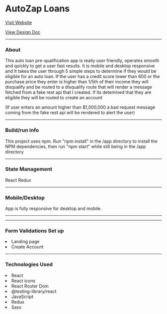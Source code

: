   <h1>AutoZap Loans <FaCarSide className="car-logo" /></h1>
  <a href="https://auto-zap-loans.netlify.app/">Visit Website</a>
<br/>

<a href="https://docs.google.com/document/d/1glAh1qOnHCs8PfOUA_mKJaqGGo_RCiFAQXZoW6pdyf8/edit?usp=sharing">View Design Doc</a>

  <hr/>
  <h3>About</h3>
  <p>This auto loan pre-qualification app is really user friendly, operates smooth and quickly to get a 
  user fast results. It is mobile and desktop responsive and It takes the user through 5 simple steps to determine if they would be eligible for
  an auto loan. If the user has a credit score lower than 600 or the purchase price they enter
   is higher than 1/5th of their income they will disqualify and be routed to a disqualify route that will render a message fetched from a fake rest api that I created. If its detemined that they
   are eligible they will be routed to create an account</p>
  <P>(If user enters an amount higher than $1,000,000 a bad request message coming from the fake
 rest api will be rendered to alert the user)</p>
   <hr/>
<h3>Build/run info</h3>
<p>This project uses npm. Run "npm install" in the /app directory to install the NPM dependencies, then run "npm start" while still being in the /app directory  </p>
<hr/>
<h3>State Management</h3>
<p>React Redux</p>
<hr/>
<h3>Mobile/Desktop</h3>
<p>App is fully responsive for desktop and mobile.</p>
<hr/>
<hr/>
<h3>Form Validations Set up</h3>
<li>Landing page</li>
<li>Create Account</li>
<hr/>
<h3>Technologies Used</h3>
<li>React</li>
<li>React icons</li>
<li>React Router Dom</li>
<li>@testing-library/react</li>
<li>JavaScript</li>
<li>Redux</li>
<li>Sass</li>
